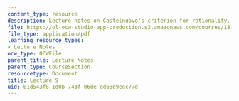 ```yaml
---
content_type: resource
description: Lecture notes on Castelnuovo's criterion for rationality.
file: https://ol-ocw-studio-app-production.s3.amazonaws.com/courses/18-727-topics-in-algebraic-geometry-algebraic-surfaces-spring-2008/01d543f81d0b743f06deed68d9eec77d_lect9.pdf
file_type: application/pdf
learning_resource_types:
- Lecture Notes
ocw_type: OCWFile
parent_title: Lecture Notes
parent_type: CourseSection
resourcetype: Document
title: Lecture 9
uid: 01d543f8-1d0b-743f-06de-ed68d9eec77d
---
```

